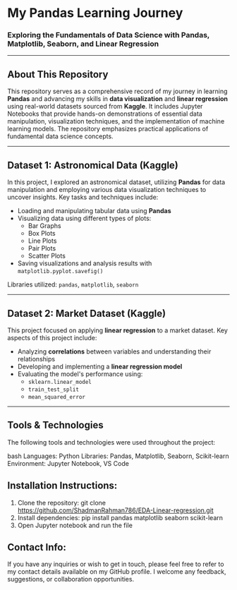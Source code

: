# **My Pandas Learning Journey** 
### Exploring the Fundamentals of Data Science with Pandas, Matplotlib, Seaborn, and Linear Regression

---

## About This Repository

This repository serves as a comprehensive record of my journey in learning **Pandas** and advancing my skills in **data visualization** and **linear regression** using real-world datasets sourced from **Kaggle**. It includes Jupyter Notebooks that provide hands-on demonstrations of essential data manipulation, visualization techniques, and the implementation of machine learning models. The repository emphasizes practical applications of fundamental data science concepts.

---

## Dataset 1: Astronomical Data (Kaggle)

In this project, I explored an astronomical dataset, utilizing **Pandas** for data manipulation and employing various data visualization techniques to uncover insights. Key tasks and techniques include:

- Loading and manipulating tabular data using **Pandas**
- Visualizing data using different types of plots:
  - Bar Graphs
  - Box Plots
  - Line Plots
  - Pair Plots
  - Scatter Plots
- Saving visualizations and analysis results with `matplotlib.pyplot.savefig()`

Libraries utilized: `pandas`, `matplotlib`, `seaborn`

---

## Dataset 2: Market Dataset (Kaggle)

This project focused on applying **linear regression** to a market dataset. Key aspects of this project include:

- Analyzing **correlations** between variables and understanding their relationships
- Developing and implementing a **linear regression model**
- Evaluating the model's performance using:
  - `sklearn.linear_model`
  - `train_test_split`
  - `mean_squared_error`

---

## Tools & Technologies

The following tools and technologies were used throughout the project:

bash
Languages: Python
Libraries: Pandas, Matplotlib, Seaborn, Scikit-learn
Environment: Jupyter Notebook, VS Code

## Installation Instructions:
1. Clone the repository: git clone https://github.com/ShadmanRahman786/EDA-Linear-regression.git
2. Install dependencies: pip install pandas matplotlib seaborn scikit-learn
3. Open Jupyter notebook and run the file

## Contact Info:

If you have any inquiries or wish to get in touch, please feel free to refer to my contact details available on my GitHub profile. I welcome any feedback, suggestions, or collaboration opportunities.

